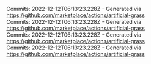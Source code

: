Commits: 2022-12-12T06:13:23.228Z - Generated via https://github.com/marketplace/actions/artificial-grass
<br>
Commits: 2022-12-12T06:13:23.228Z - Generated via https://github.com/marketplace/actions/artificial-grass
<br>
Commits: 2022-12-12T06:13:23.228Z - Generated via https://github.com/marketplace/actions/artificial-grass
<br>
Commits: 2022-12-12T06:13:23.228Z - Generated via https://github.com/marketplace/actions/artificial-grass
<br>
